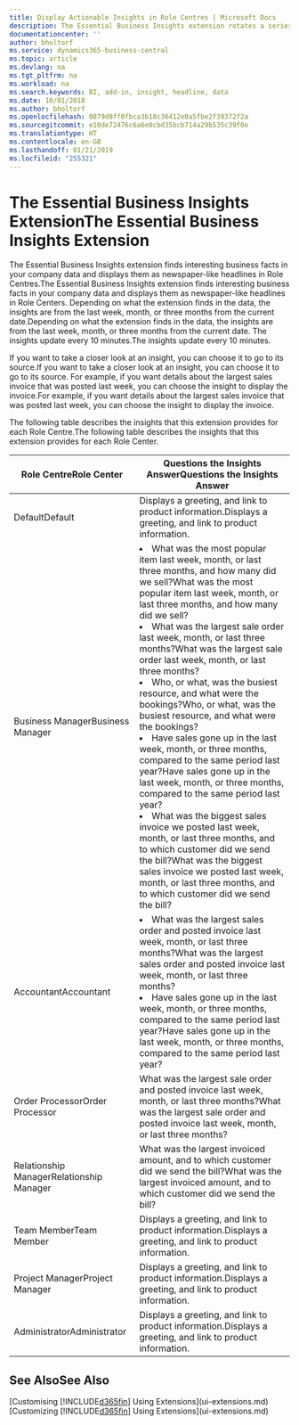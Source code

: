 ```yaml
---
title: Display Actionable Insights in Role Centres | Microsoft Docs
description: The Essential Business Insights extension rotates a series of business insights on Role Centres.
documentationcenter: ''
author: bholtorf
ms.service: dynamics365-business-central
ms.topic: article
ms.devlang: na
ms.tgt_pltfrm: na
ms.workload: na
ms.search.keywords: BI, add-in, insight, headline, data
ms.date: 10/01/2018
ms.author: bholtorf
ms.openlocfilehash: 0879d8ff0fbca3b18c36412e0a5fbe2f39372f2a
ms.sourcegitcommit: e10de72476c6a6e0cbd35bcb714a29b535c39f0e
ms.translationtype: HT
ms.contentlocale: en-GB
ms.lasthandoff: 01/21/2019
ms.locfileid: "255321"
---
```

# <a name="the-essential-business-insights-extension"></a><span data-ttu-id="51620-103">The Essential Business Insights Extension</span><span class="sxs-lookup"><span data-stu-id="51620-103">The Essential Business Insights Extension</span></span>
<span data-ttu-id="51620-104">The Essential Business Insights extension finds interesting business facts in your company data and displays them as newspaper-like headlines in Role Centres.</span><span class="sxs-lookup"><span data-stu-id="51620-104">The Essential Business Insights extension finds interesting business facts in your company data and displays them as newspaper-like headlines in Role Centers.</span></span> <span data-ttu-id="51620-105">Depending on what the extension finds in the data, the insights are from the last week, month, or three months from the current date.</span><span class="sxs-lookup"><span data-stu-id="51620-105">Depending on what the extension finds in the data, the insights are from the last week, month, or three months from the current date.</span></span> <span data-ttu-id="51620-106">The insights update every 10 minutes.</span><span class="sxs-lookup"><span data-stu-id="51620-106">The insights update every 10 minutes.</span></span>  

<span data-ttu-id="51620-107">If you want to take a closer look at an insight, you can choose it to go to its source.</span><span class="sxs-lookup"><span data-stu-id="51620-107">If you want to take a closer look at an insight, you can choose it to go to its source.</span></span> <span data-ttu-id="51620-108">For example, if you want details about the largest sales invoice that was posted last week, you can choose the insight to display the invoice.</span><span class="sxs-lookup"><span data-stu-id="51620-108">For example, if you want details about the largest sales invoice that was posted last week, you can choose the insight to display the invoice.</span></span>

<span data-ttu-id="51620-109">The following table describes the insights that this extension provides for each Role Centre.</span><span class="sxs-lookup"><span data-stu-id="51620-109">The following table describes the insights that this extension provides for each Role Center.</span></span>

|<span data-ttu-id="51620-110">Role Centre</span><span class="sxs-lookup"><span data-stu-id="51620-110">Role Center</span></span>|<span data-ttu-id="51620-111">Questions the Insights Answer</span><span class="sxs-lookup"><span data-stu-id="51620-111">Questions the Insights Answer</span></span>|
|----|-----|
|<span data-ttu-id="51620-112">Default</span><span class="sxs-lookup"><span data-stu-id="51620-112">Default</span></span>|<span data-ttu-id="51620-113">Displays a greeting, and link to product information.</span><span class="sxs-lookup"><span data-stu-id="51620-113">Displays a greeting, and link to product information.</span></span>|
|<span data-ttu-id="51620-114">Business Manager</span><span class="sxs-lookup"><span data-stu-id="51620-114">Business Manager</span></span>|<li> <span data-ttu-id="51620-115">What was the most popular item last week, month, or last three months, and how many did we sell?</span><span class="sxs-lookup"><span data-stu-id="51620-115">What was the most popular item last week, month, or last three months, and how many did we sell?</span></span><br><li> <span data-ttu-id="51620-116">What was the largest sale order last week, month, or last three months?</span><span class="sxs-lookup"><span data-stu-id="51620-116">What was the largest sale order last week, month, or last three months?</span></span><br><li> <span data-ttu-id="51620-117">Who, or what, was the busiest resource, and what were the bookings?</span><span class="sxs-lookup"><span data-stu-id="51620-117">Who, or what, was the busiest resource, and what were the bookings?</span></span><br><li> <span data-ttu-id="51620-118">Have sales gone up in the last week, month, or three months, compared to the same period last year?</span><span class="sxs-lookup"><span data-stu-id="51620-118">Have sales gone up in the last week, month, or three months, compared to the same period last year?</span></span><br><li> <span data-ttu-id="51620-119">What was the biggest sales invoice we posted last week, month, or last three months, and to which customer did we send the bill?</span><span class="sxs-lookup"><span data-stu-id="51620-119">What was the biggest sales invoice we posted last week, month, or last three months, and to which customer did we send the bill?</span></span></li> |
|<span data-ttu-id="51620-120">Accountant</span><span class="sxs-lookup"><span data-stu-id="51620-120">Accountant</span></span>|<li> <span data-ttu-id="51620-121">What was the largest sales order and posted invoice last week, month, or last three months?</span><span class="sxs-lookup"><span data-stu-id="51620-121">What was the largest sales order and posted invoice last week, month, or last three months?</span></span><br><li> <span data-ttu-id="51620-122">Have sales gone up in the last week, month, or three months, compared to the same period last year?</span><span class="sxs-lookup"><span data-stu-id="51620-122">Have sales gone up in the last week, month, or three months, compared to the same period last year?</span></span> |
|<span data-ttu-id="51620-123">Order Processor</span><span class="sxs-lookup"><span data-stu-id="51620-123">Order Processor</span></span>| <span data-ttu-id="51620-124">What was the largest sale order and posted invoice last week, month, or last three months?</span><span class="sxs-lookup"><span data-stu-id="51620-124">What was the largest sale order and posted invoice last week, month, or last three months?</span></span>|
|<span data-ttu-id="51620-125">Relationship Manager</span><span class="sxs-lookup"><span data-stu-id="51620-125">Relationship Manager</span></span>| <span data-ttu-id="51620-126">What was the largest invoiced amount, and to which customer did we send the bill?</span><span class="sxs-lookup"><span data-stu-id="51620-126">What was the largest invoiced amount, and to which customer did we send the bill?</span></span>|
|<span data-ttu-id="51620-127">Team Member</span><span class="sxs-lookup"><span data-stu-id="51620-127">Team Member</span></span>| <span data-ttu-id="51620-128">Displays a greeting, and link to product information.</span><span class="sxs-lookup"><span data-stu-id="51620-128">Displays a greeting, and link to product information.</span></span>|
|<span data-ttu-id="51620-129">Project Manager</span><span class="sxs-lookup"><span data-stu-id="51620-129">Project Manager</span></span>| <span data-ttu-id="51620-130">Displays a greeting, and link to product information.</span><span class="sxs-lookup"><span data-stu-id="51620-130">Displays a greeting, and link to product information.</span></span>|
|<span data-ttu-id="51620-131">Administrator</span><span class="sxs-lookup"><span data-stu-id="51620-131">Administrator</span></span>| <span data-ttu-id="51620-132">Displays a greeting, and link to product information.</span><span class="sxs-lookup"><span data-stu-id="51620-132">Displays a greeting, and link to product information.</span></span>|

## <a name="see-also"></a><span data-ttu-id="51620-133">See Also</span><span class="sxs-lookup"><span data-stu-id="51620-133">See Also</span></span>
<span data-ttu-id="51620-134">[Customising [!INCLUDE[d365fin](includes/d365fin_md.md)] Using Extensions](ui-extensions.md)</span><span class="sxs-lookup"><span data-stu-id="51620-134">[Customizing [!INCLUDE[d365fin](includes/d365fin_md.md)] Using Extensions](ui-extensions.md)</span></span>
